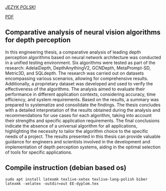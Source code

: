 *[JĘZYK POLSKI](README.md)*

[PDF](./out/EE-dyplom.pdf)

## Comparative analysis of neural vision algorithms for depth perception
In this engineering thesis, a comparative analysis of leading depth perception algorithms based on neural network architecture was conducted in a unified testing environment. Six algorithms were tested as part of the research: AdelaiDepth, DepthAnythingV2, GCNDepth, MetaPrompt-SD, Metric3D, and SQLdepth. The research was carried out on datasets encompassing various scenarios, allowing for comprehensive results. Additionally, a proprietary dataset was developed and used to verify the effectiveness of the algorithms. The analysis aimed to evaluate their performance in different application contexts, considering accuracy, time efficiency, and system requirements. Based on the results, a summary was prepared to systematize and consolidate the findings. The thesis concludes with a detailed interpretation of the results obtained during the analysis and recommendations for use cases for each algorithm, taking into account their strengths and specific application requirements. The final conclusions indicate the absence of a universal algorithm for all applications, highlighting the necessity to tailor the algorithm choice to the specific needs of a project. The results presented in this thesis can provide valuable guidance for engineers and scientists involved in the development and implementation of depth perception systems, aiding in the optimal selection of tools for specific applications.

## Compile instruction (debian based os)
```
sudo apt install latexmk texlive-xetex texlive-lang-polish biber
latexmk -xelatex -outdir=out EE-dyplom.tex
```
